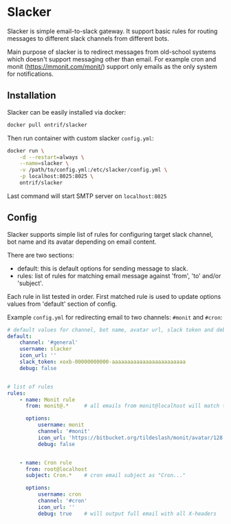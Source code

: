 # Slacker

Slacker is simple email-to-slack gateway. It support basic rules for routing
messages to different slack channels from different bots.

Main purpose of slacker is to redirect messages from old-school systems which doesn't
support messaging other than email. For example cron and monit
(https://mmonit.com/monit/) support only emails as the only system for
notifications.

## Installation

Slacker can be easily installed via docker:

```bash
docker pull ontrif/slacker
```

Then run container with custom slacker `config.yml`:

```bash
docker run \
    -d --restart=always \
    --name=slacker \
    -v /path/to/config.yml:/etc/slacker/config.yml \
    -p localhost:8025:8025 \
    ontrif/slacker
```
Last command will start SMTP server on `localhost:8025`

## Config

Slacker supports simple list of rules for configuring target slack channel, bot
name and its avatar depending on email content.

There are two sections:
  * default: this is default options for sending message to slack.
  * rules: list of rules for matching email message against 'from', 'to' and/or 'subject'.

Each rule in list tested in order. First matched rule is used to update
options values from 'default' section of config.

Example `config.yml` for redirecting email to two channels: `#monit` and `#cron`:
```yaml
# default values for channel, bot name, avatar url, slack token and debug mode
default:
    channel: '#general'
    username: slacker
    icon_url: ''
    slack_token: xoxb-00000000000-aaaaaaaaaaaaaaaaaaaaaaaa
    debug: false


# list of rules
rules:
    - name: Monit rule
      from: monit@.*     # all emails from monit@localhost will match this rule

      options:
          username: monit
          channel: '#monit'
          icon_url: 'https://bitbucket.org/tildeslash/monit/avatar/128'
          debug: false


    - name: Cron rule
      from: root@localhost
      subject: Cron.*    # cron email subject as "Cron..."

      options:
          username: cron
          channel: '#cron'
          icon_url: ''
          debug: true    # will output full email with all X-headers
```
